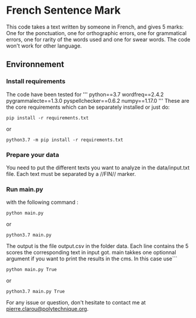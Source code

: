 # French Sentence Mark
This code takes a text written by someone in French, and gives 5 marks:
One for the ponctuation, one for orthographic errors, one for grammatical errors, one for rarity of the words used and one for swear words.
The code won't work for other language.
## Environnement
### Install requirements
The code have been tested for
'''
python==3.7
wordfreq==2.4.2
pygrammalecte==1.3.0
pyspellchecker==0.6.2
numpy==1.17.0
'''
These are the core requirements which can be separately installed or just do:
```
pip install -r requirements.txt
```
or
```
python3.7 -m pip install -r requirements.txt
```
### Prepare your data
You need to put the different texts you want to analyze in the data/input.txt file.
Each text must be separated by a //FIN// marker.
### Run main.py
with the following command :
```
python main.py 
```
or
```
python3.7 main.py
```
The output is the file output.csv in the folder data. Each line contains the 5 scores the corresponding text in input got.
main takkes one optionnal argument if you want to print the results in the cms. In this case use```
```
python main.py True
```
or
```
python3.7 main.py True

```

For any issue or question, don't hesitate to contact me at pierre.clarou@polytechnique.org.
